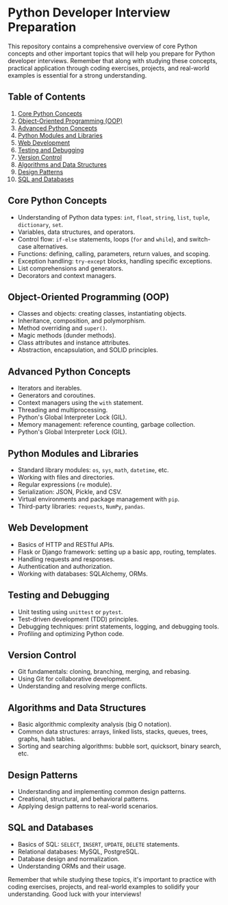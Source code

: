 # Python Developer Interview Preparation

This repository contains a comprehensive overview of core Python concepts and other important topics that will help you prepare for Python developer interviews. Remember that along with studying these concepts, practical application through coding exercises, projects, and real-world examples is essential for a strong understanding.

## Table of Contents

1. [Core Python Concepts](#core-python-concepts)
2. [Object-Oriented Programming (OOP)](#object-oriented-programming-oop)
3. [Advanced Python Concepts](#advanced-python-concepts)
4. [Python Modules and Libraries](#python-modules-and-libraries)
5. [Web Development](#web-development)
6. [Testing and Debugging](#testing-and-debugging)
7. [Version Control](#version-control)
8. [Algorithms and Data Structures](#algorithms-and-data-structures)
9. [Design Patterns](#design-patterns)
10. [SQL and Databases](#sql-and-databases)

## Core Python Concepts

- Understanding of Python data types: `int`, `float`, `string`, `list`, `tuple`, `dictionary`, `set`.
- Variables, data structures, and operators.
- Control flow: `if-else` statements, loops (`for` and `while`), and switch-case alternatives.
- Functions: defining, calling, parameters, return values, and scoping.
- Exception handling: `try-except` blocks, handling specific exceptions.
- List comprehensions and generators.
- Decorators and context managers.

## Object-Oriented Programming (OOP)

- Classes and objects: creating classes, instantiating objects.
- Inheritance, composition, and polymorphism.
- Method overriding and `super()`.
- Magic methods (dunder methods).
- Class attributes and instance attributes.
- Abstraction, encapsulation, and SOLID principles.

## Advanced Python Concepts

- Iterators and iterables.
- Generators and coroutines.
- Context managers using the `with` statement.
- Threading and multiprocessing.
- Python's Global Interpreter Lock (GIL).
- Memory management: reference counting, garbage collection.
- Python's Global Interpreter Lock (GIL).

## Python Modules and Libraries

- Standard library modules: `os`, `sys`, `math`, `datetime`, etc.
- Working with files and directories.
- Regular expressions (`re` module).
- Serialization: JSON, Pickle, and CSV.
- Virtual environments and package management with `pip`.
- Third-party libraries: `requests`, `NumPy`, `pandas`.

## Web Development

- Basics of HTTP and RESTful APIs.
- Flask or Django framework: setting up a basic app, routing, templates.
- Handling requests and responses.
- Authentication and authorization.
- Working with databases: SQLAlchemy, ORMs.

## Testing and Debugging

- Unit testing using `unittest` or `pytest`.
- Test-driven development (TDD) principles.
- Debugging techniques: print statements, logging, and debugging tools.
- Profiling and optimizing Python code.

## Version Control

- Git fundamentals: cloning, branching, merging, and rebasing.
- Using Git for collaborative development.
- Understanding and resolving merge conflicts.

## Algorithms and Data Structures

- Basic algorithmic complexity analysis (big O notation).
- Common data structures: arrays, linked lists, stacks, queues, trees, graphs, hash tables.
- Sorting and searching algorithms: bubble sort, quicksort, binary search, etc.

## Design Patterns

- Understanding and implementing common design patterns.
- Creational, structural, and behavioral patterns.
- Applying design patterns to real-world scenarios.

## SQL and Databases

- Basics of SQL: `SELECT`, `INSERT`, `UPDATE`, `DELETE` statements.
- Relational databases: MySQL, PostgreSQL.
- Database design and normalization.
- Understanding ORMs and their usage.

Remember that while studying these topics, it's important to practice with coding exercises, projects, and real-world examples to solidify your understanding. Good luck with your interviews!

